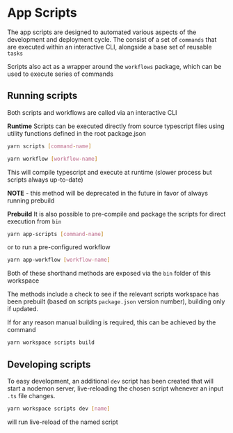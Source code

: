 # App Scripts

The app scripts are designed to automated various aspects of the development and deployment cycle.
The consist of a set of `commands` that are executed within an interactive CLI, alongside a base set of reusable `tasks`

Scripts also act as a wrapper around the `workflows` package, which can be used to execute series of commands


## Running scripts 
Both scripts and workflows are called via an interactive CLI

**Runtime**
Scripts can be executed directly from source typescript files using utility functions defined in the root package.json
```sh
yarn scripts [command-name]
```
```sh
yarn workflow [workflow-name]
```
This will compile typescript and execute at runtime (slower process but scripts always up-to-date)

**NOTE** - this method will be deprecated in the future in favor of always running
prebuild

**Prebuild**
It is also possible to pre-compile and package the scripts for direct execution from `bin`

```sh
yarn app-scripts [command-name]
```

or to run a pre-configured workflow
```sh
yarn app-workflow [workflow-name]
```

Both of these shorthand methods are exposed via the `bin` folder of this workspace

The methods include a check to see if the relevant scripts workspace has been prebuilt
(based on scripts `package.json` version number), building only if updated.

If for any reason manual building is required, this can be achieved by the command

```sh
yarn workspace scripts build
```

## Developing scripts

To easy development, an additional `dev` script has been created that will start a
nodemon server, live-reloading the chosen script whenever an input `.ts` file changes.

```sh
yarn workspace scripts dev [name]
```

will run live-reload of the named script
